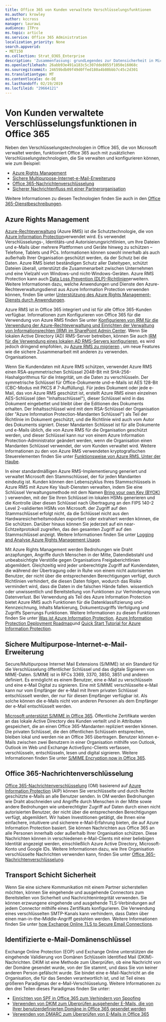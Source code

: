 ```yaml
---
title: Office 365 von Kunden verwaltete Verschlüsselungsfunktionen
ms.author: krowley
author: kccross
manager: laurawi
audience: ITPro
ms.topic: article
ms.service: Office 365 Administration
localization_priority: None
search.appverid:
- MET150
ms.collection: Strat_O365_Enterprise
description: 'Zusammenfassung: grundLegendes zur Datensicherheit in Microsoft Office 365.'
ms.openlocfilehash: 26abb93e491a183c5c307dde8055f1050e16068c
ms.sourcegitcommit: 24659bdb09f49d0ffed180a4b80bbb7c45c2d301
ms.translationtype: MT
ms.contentlocale: de-DE
ms.lasthandoff: 02/19/2019
ms.locfileid: "29664121"
---
```

# <a name="customer-managed-encryption-features-in-office-365"></a>Von Kunden verwaltete Verschlüsselungsfunktionen in Office 365

Neben den Verschlüsselungstechnologien in Office 365, die von Microsoft verwaltet werden, funktioniert Office 365 auch mit zusätzlichen Verschlüsselungstechnologien, die Sie verwalten und konfigurieren können, wie zum Beispiel:
- [Azure Rights Management](https://docs.microsoft.com/azure/information-protection/what-is-azure-rms)
- [Sichere Multipurpose-Internet-e-Mail-Erweiterung](http://blogs.technet.com/b/exchange/archive/2014/12/15/how-to-configure-s-mime-in-office-365.aspx)
- [Office 365-Nachrichtenverschlüsselung](http://products.office.com/en-us/exchange/office-365-message-encryption)
- [Sicherer Nachrichtenfluss mit einer Partnerorganisation](https://docs.microsoft.com/exchange/mail-flow-best-practices/use-connectors-to-configure-mail-flow/set-up-connectors-for-secure-mail-flow-with-a-partner)

Weitere Informationen zu diesen Technologien finden Sie auch in den [Office 365-Dienstbeschreibungen](https://technet.microsoft.com/en-us/library/office-365-service-descriptions.aspx).

## <a name="azure-rights-management"></a>Azure Rights Management
[Azure-Rechteverwaltung](https://docs.microsoft.com/azure/information-protection/what-is-azure-rms) (Azure RMS) ist die Schutztechnologie, die von [Azure Information Protection](https://docs.microsoft.com/information-protection/understand-explore/what-is-information-protection)verwendet wird. Es verwendet Verschlüsselungs-, Identitäts-und Autorisierungsrichtlinien, um Ihre Dateien und e-Mails über mehrere Plattformen und Geräte hinweg zu schützen – Telefone, Tablets und PCs. Informationen können sowohl innerhalb als auch außerhalb Ihrer Organisation geschützt werden, da der Schutz bei die Daten. Azure RMS bietet beständigen Schutz aller Dateitypen, schützt Dateien überall, unterstützt die Zusammenarbeit zwischen Unternehmen und eine Vielzahl von Windows-und nicht-Windows-Geräten. Azure RMS Protection kann auch [Data Loss Prevention (DLP)-Richtlinien](https://docs.microsoft.com/exchange/security-and-compliance/data-loss-prevention/data-loss-prevention)erweitern. Weitere Informationen dazu, welche Anwendungen und Dienste den Azure-Rechteverwaltungsdienst aus Azure Information Protection verwenden können, finden Sie unter [Unterstützung des Azure Rights Management-Diensts durch Anwendungen](https://docs.microsoft.com/information-protection/understand-explore/applications-support).

Azure RMS ist in Office 365 integriert und ist für alle Office 365-Kunden verfügbar. Informationen zum Konfigurieren von Office 365 für die Verwendung von Azure RMS finden Sie unter [Konfigurieren von IRM für die Verwendung der Azure-Rechteverwaltung und Einrichten der Verwaltung von Informationsrechten (IRM) im SharePoint Admin Center](https://technet.microsoft.com/en-us/library/dn151475(v=exchg.150).aspx). Wenn Sie lokalen Active Directory (AD) RMS-Server betreiben, können Sie auch [IRM für die Verwendung eines lokalen AD RMS-Servers konfigurieren](https://docs.microsoft.com/office365/SecurityCompliance/configure-irm-to-use-an-on-premises-ad-rms-server), es wird jedoch dringend empfohlen, zu [Azure RMS zu migrieren](https://docs.microsoft.com/azure/information-protection/migrate-from-ad-rms-to-azure-rms) , um neue Features wie die sichere Zusammenarbeit mit anderen zu verwenden. Organisationen.

Wenn Sie Kundendaten mit Azure RMS schützen, verwendet Azure RMS einen RSA-asymmetrischen Schlüssel 2048-Bit mit SHA-256-Hashalgorithmus für die Integrität, um die Daten zu verschlüsseln. Der symmetrische Schlüssel für Office-Dokumente und-e-Mails ist AES 128-Bit (CBC-Modus mit PKCS # 7-Auffüllung). Für jedes Dokument oder jede e-Mail, das von Azure RMS geschützt ist, erstellt Azure RMS einen einzelnen AES-Schlüssel (den "Inhaltsschlüssel"), dieser Schlüssel wird in das Dokument eingebettet und bleibt über die Editionen des Dokuments erhalten. Der Inhaltsschlüssel wird mit dem RSA-Schlüssel der Organisation (der "Azure Information Protection-Mandanten Schlüssel") als Teil der Richtlinie im Dokument geschützt, und die Richtlinie wird auch vom Autor des Dokuments signiert. Dieser Mandanten Schlüssel ist für alle Dokumente und e-Mails üblich, die von Azure RMS für die Organisation geschützt werden, und dieser Schlüssel kann nur von einem Azure Information Protection-Administrator geändert werden, wenn die Organisation einen Mandanten Schlüssel verwendet, der vom Kunden verwaltet wird. Weitere Informationen zu den von Azure RMS verwendeten kryptografischen Steuerelementen finden Sie unter [Funktionsweise von Azure RMS. Unter der Haube](https://docs.microsoft.com/information-protection/understand-explore/how-does-it-work).

In einer standardmäßigen Azure RMS-Implementierung generiert und verwaltet Microsoft den Stammschlüssel, der für jeden Mandanten eindeutig ist. Kunden können den Lebenszyklus Ihres Stammschlüssels in Azure RMS mit Azure Key Vault-Diensten verwalten, indem Sie eine Schlüssel Verwaltungsmethode mit dem Namen [Bring your own Key (BYOK)](https://docs.microsoft.com/azure/information-protection/plan-implement-tenant-key) ) verwenden, mit der Sie Ihren Schlüssel im lokalen HSMs generieren und die Kontrolle über diesen Schlüssel nach Übertragung an den FIPS 140-2 Level 2-validierten HSMs von Microsoft. der Zugriff auf den Stammschlüssel erfolgt nicht, da die Schlüssel nicht aus den Hardwaresicherheitsmodulen exportiert oder extrahiert werden können, die Sie schützen. Darüber hinaus können Sie jederzeit auf ein near-Echtzeitprotokoll zugreifen, das den gesamten Zugriff auf den Stammschlüssel anzeigt. Weitere Informationen finden Sie unter [Logging and Analyse Azure Rights Management Usage](https://docs.microsoft.com/azure/information-protection/log-analyze-usage).

Mit Azure Rights Management werden Bedrohungen wie Draht anzapfungen, Angriffe durch Menschen in der Mitte, Datendiebstahl und unbeabsichtigte Verstöße gegen Organisations Freigaberichtlinien abgemildert. Gleichzeitig wird jeder unberechtigte Zugriff auf Kundendaten, die während der Übertragung oder in Ruhe von einem nicht autorisierten Benutzer, der nicht über die entsprechenden Berechtigungen verfügt, durch Richtlinien verhindert, die diesen Daten folgen, wodurch das Risiko vermindert wird, dass die Daten in die falschen Hände fallen. wissentlich oder unwissentlich und Bereitstellung von Funktionen zur Verhinderung von Datenverlust. Bei Verwendung als Teil des Azure Information Protection bietet Azure RMS auch Funktionen für die Datenklassifizierung und-Kennzeichnung, Inhalts Markierung, Dokumentzugriffs Verfolgung und Zugriffs Sperrungs Funktionen. Weitere Informationen zu diesen Funktionen finden Sie unter [Was ist Azure Information Protection](https://docs.microsoft.com/information-protection/understand-explore/what-is-information-protection), [Azure Information Protection Deployment Roadmap](https://docs.microsoft.com/information-protection/plan-design/deployment-roadmap)und [Quick Start Tutorial for Azure Information Protection](https://docs.microsoft.com/information-protection/get-started/infoprotect-quick-start-tutorial).

## <a name="secure-multipurpose-internet-mail-extension"></a>Sichere Multipurpose-Internet-e-Mail-Erweiterung
Secure/Multipurpose Internet Mail Extensions (S/MIME) ist ein Standard für die Verschlüsselung öffentlicher Schlüssel und das digitale Signieren von MIME-Daten. S/MIME ist in RFCs 3369, 3370, 3850, 3851 und anderen definiert. Es ermöglicht es einem Benutzer, eine e-Mail zu verschlüsseln und eine e-Mail Digital zu signieren. Eine mit S/MIME verschlüsselte e-Mail kann nur vom Empfänger der e-Mail mit Ihrem privaten Schlüssel entschlüsselt werden, der nur für diesen Empfänger verfügbar ist. Als solche können die e-Mails nicht von anderen Personen als dem Empfänger der e-Mail entschlüsselt werden.

[Microsoft unterstützt S/MIME in Office 365](http://blogs.technet.com/b/exchange/archive/2014/12/15/how-to-configure-s-mime-in-office-365.aspx). Öffentliche Zertifikate werden an das lokale Active Directory des Kunden verteilt und in Attributen gespeichert, die an einen Office 365-Mandanten repliziert werden können. Die privaten Schlüssel, die den öffentlichen Schlüsseln entsprechen, bleiben lokal und werden nie an Office 365 übertragen. Benutzer können e-Mails zwischen zwei Benutzern in einer Organisation mithilfe von Outlook, Outlook im Web und Exchange ActiveSync-Clients verfassen, verschlüsseln, entschlüsseln, lesen und digital signieren. Weitere Informationen finden Sie unter [S/MIME Encryption now in Office 365](http://blogs.office.com/2014/02/26/smime-encryption-now-in-office-365/).

## <a name="office-365-message-encryption"></a>Office 365-Nachrichtenverschlüsselung
[Office 365-Nachrichtenverschlüsselung](https://products.office.com/en-us/exchange/office-365-message-encryption) (OM) basierend auf [Azure Information Protection](https://docs.microsoft.com/information-protection/understand-explore/what-is-information-protection) (AIP) können Sie verschlüsselte und durch Rechte geschützte e-Mails an alle Benutzer senden. In OM werden Bedrohungen wie Draht abschneiden und Angriffe durch Menschen in der Mitte sowie andere Bedrohungen wie unberechtigter Zugriff auf Daten durch einen nicht autorisierten Benutzer, der nicht über die entsprechenden Berechtigungen verfügt, abgemildert. Wir haben Investitionen getätigt, die Ihnen eine einfachere, intuitivere und sicherere e-Mail-Erfahrung bieten, die auf Azure Information Protection basiert. Sie können Nachrichten aus Office 365 an alle Personen innerhalb oder außerhalb Ihrer Organisation schützen. Diese Nachrichten können in verschiedenen e-Mail-Clients mit einer beliebigen Identität angezeigt werden, einschließlich Azure Active Directory, Microsoft-Konto und Google IDs. Weitere Informationen dazu, wie Ihre Organisation verschlüsselte Nachrichten verwenden kann, finden Sie unter [Office 365-Nachrichtenverschlüsselung](https://support.office.com/article/F87CB016-7876-4317-AE3C-9169B311FF8A).

## <a name="transport-layer-security"></a>Transport Schicht Sicherheit
Wenn Sie eine sichere Kommunikation mit einem Partner sicherstellen möchten, können Sie eingehende und ausgehende Connectors zum Bereitstellen von Sicherheit und Nachrichtenintegrität verwenden. Sie können erzwungene eingehende und ausgehende TLS-Verbindungen auf jedem Connector mithilfe eines Zertifikats konfigurieren. Die Verwendung eines verschlüsselten SMTP-Kanals kann verhindern, dass Daten über einen man-in-the-Middle-Angriff gestohlen werden. Weitere Informationen finden Sie unter [how Exchange Online TLS to Secure Email Connections](https://support.office.com/article/How-Exchange-Online-uses-TLS-to-secure-email-connections-in-Office-365-4CDE0CDA-3430-4DC0-B489-F2C0736C929F).

## <a name="domain-keys-identified-mail"></a>Identifizierte e-Mail-Domänenschlüssel
Exchange Online Protection (EOP) und Exchange Online unterstützen die eingehende Validierung von Domänen Schlüsseln Identified Mail (DKIM)-Nachrichten. DKIM ist eine Methode zum Überprüfen, ob eine Nachricht von der Domäne gesendet wurde, von der Sie stammt, und dass Sie von keiner anderen Person gefälscht wurde. Sie bindet eine e-Mail-Nachricht an die Organisation, die für das Senden verantwortlich ist, und ist Teil eines größeren Paradigmas der e-Mail-Verschlüsselung. Weitere Informationen zu den drei Teilen dieses Paradigmas finden Sie unter:
- [Einrichten von SPF in Office 365 zum Verhindern von Spoofing](https://docs.microsoft.com/office365/SecurityCompliance/set-up-spf-in-office-365-to-help-prevent-spoofing)
- [Verwenden von DKIM zum Überprüfen ausgehender E-Mails, die von Ihrer benutzerdefinierten Domäne in Office 365 gesendet werden](https://docs.microsoft.com/office365/SecurityCompliance/use-dkim-to-validate-outbound-email)
- [Verwenden von DMARC zum Überprüfen von E-Mails in Office 365](https://https://docs.microsoft.com/office365/SecurityCompliance/use-dmarc-to-validate-email)
